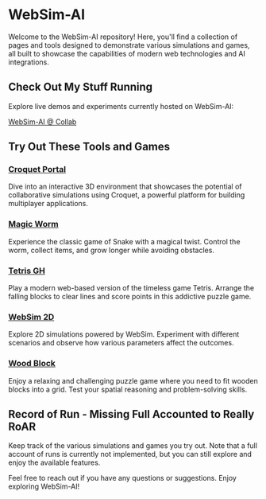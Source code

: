 # WebSim-AI

Welcome to the WebSim-AI repository! Here, you'll find a collection of pages and tools designed to demonstrate various simulations and games, all built to showcase the capabilities of modern web technologies and AI integrations.

## Check Out My Stuff Running

Explore live demos and experiments currently hosted on WebSim-AI:

[WebSim-AI @ Collab](https://websim.ai/@Collab)

## Try Out These Tools and Games

### [Croquet Portal](https://profi-thon-site.vercel.app/CroquetPortal.html)
Dive into an interactive 3D environment that showcases the potential of collaborative simulations using Croquet, a powerful platform for building multiplayer applications.

### [Magic Worm](https://profi-thon-site.vercel.app/MagicWorm.html)
Experience the classic game of Snake with a magical twist. Control the worm, collect items, and grow longer while avoiding obstacles.

### [Tetris GH](https://profi-thon-site.vercel.app/Tetris_GH.html)
Play a modern web-based version of the timeless game Tetris. Arrange the falling blocks to clear lines and score points in this addictive puzzle game.

### [WebSim 2D](https://profi-thon-site.vercel.app/WebSim2D.html)
Explore 2D simulations powered by WebSim. Experiment with different scenarios and observe how various parameters affect the outcomes.

### [Wood Block](https://profi-thon-site.vercel.app/WoodBlock.html)
Enjoy a relaxing and challenging puzzle game where you need to fit wooden blocks into a grid. Test your spatial reasoning and problem-solving skills.

## Record of Run - Missing Full Accounted to Really RoAR

Keep track of the various simulations and games you try out. Note that a full account of runs is currently not implemented, but you can still explore and enjoy the available features.

Feel free to reach out if you have any questions or suggestions. Enjoy exploring WebSim-AI!
